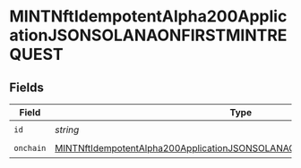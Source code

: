 # MINTNftIdempotentAlpha200ApplicationJSONSOLANAONFIRSTMINTREQUEST


## Fields

| Field                                                                                                                                                                         | Type                                                                                                                                                                          | Required                                                                                                                                                                      | Description                                                                                                                                                                   |
| ----------------------------------------------------------------------------------------------------------------------------------------------------------------------------- | ----------------------------------------------------------------------------------------------------------------------------------------------------------------------------- | ----------------------------------------------------------------------------------------------------------------------------------------------------------------------------- | ----------------------------------------------------------------------------------------------------------------------------------------------------------------------------- |
| `id`                                                                                                                                                                          | *string*                                                                                                                                                                      | :heavy_check_mark:                                                                                                                                                            | N/A                                                                                                                                                                           |
| `onchain`                                                                                                                                                                     | [MINTNftIdempotentAlpha200ApplicationJSONSOLANAONFIRSTMINTREQUESTOnchain](../../models/operations/mintnftidempotentalpha200applicationjsonsolanaonfirstmintrequestonchain.md) | :heavy_check_mark:                                                                                                                                                            | N/A                                                                                                                                                                           |